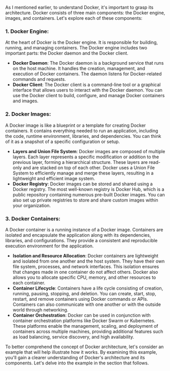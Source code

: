 
[//]: # (Docker Architecture)

As I mentioned earlier, to understand Docker, it's important to grasp its architecture. Docker consists of three main components: the Docker engine, images, and containers. Let's explore each of these components:

### 1.	Docker Engine: 
At the heart of Docker is the Docker engine. It is responsible for building, running, and managing containers. The Docker engine includes two important parts: the Docker daemon and the Docker client.
<ul>
<li><b>Docker Daemon</b>: The Docker daemon is a background service that runs on the host machine. It handles the creation, management, and execution of Docker containers. The daemon listens for Docker-related commands and requests.</li>

<li><b>Docker Client</b>: The Docker client is a command-line tool or a graphical interface that allows users to interact with the Docker daemon. You can use the Docker client to build, configure, and manage Docker containers and images.</li>
</ul>

### 2.	Docker Images: 
A Docker image is like a blueprint or a template for creating Docker containers. It contains everything needed to run an application, including the code, runtime environment, libraries, and dependencies. You can think of it as a snapshot of a specific configuration or setup.

<ul>
<li><b>Layers and Union File System</b>: Docker images are composed of multiple layers. Each layer represents a specific modification or addition to the previous layer, forming a hierarchical structure. These layers are read-only and are stacked on top of each other. Docker uses a Union File System to efficiently manage and merge these layers, resulting in a lightweight and efficient image system.</li>

<li><b>Docker Registry</b>: Docker images can be stored and shared using a Docker registry. The most well-known registry is Docker Hub, which is a public repository containing numerous pre-built Docker images. You can also set up private registries to store and share custom images within your organization.</li>
</ul>

### 3.	Docker Containers: 
A Docker container is a running instance of a Docker image. Containers are isolated and encapsulate the application along with its dependencies, libraries, and configurations. They provide a consistent and reproducible execution environment for the application.

<ul>
<li><b>Isolation and Resource Allocation</b>: Docker containers are lightweight and isolated from one another and the host system. They have their own file system, processes, and network interfaces. This isolation ensures that changes made in one container do not affect others. Docker also allows you to allocate specific CPU, memory, and other resources to each container.</li>

<li><b>Container Lifecycle</b>: Containers have a life cycle consisting of creation, running, pausing, stopping, and deletion. You can create, start, stop, restart, and remove containers using Docker commands or APIs. Containers can also communicate with one another or with the outside world through networking.</li>

<li><b>Container Orchestration</b>: Docker can be used in conjunction with container orchestration platforms like Docker Swarm or Kubernetes. These platforms enable the management, scaling, and deployment of containers across multiple machines, providing additional features such as load balancing, service discovery, and high availability.</li>
</ul>

To better comprehend the concept of Docker architecture, let's consider an example that will help illustrate how it works. By examining this example, you'll gain a clearer understanding of Docker's architecture and its components. Let's delve into the example in the section that follows.